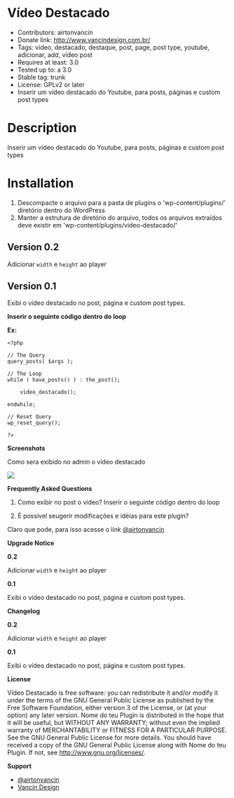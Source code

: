 # Vídeo Destacado #

- Contributors: airtonvancin
- Donate link: http://www.vancindesign.com.br/
- Tags: video, destacado, destaque, post, page, post type, youtube, adicionar, add, vídeo post
- Requires at least: 3.0
- Tested up to: a 3.0
- Stable tag: trunk
- License: GPLv2 or later
- Inserir um vídeo destacado do Youtube, para posts, páginas e custom post types


# Description #

Inserir um vídeo destacado do Youtube, para posts, páginas e custom post types

# Installation #

1. Descompacte o arquivo para a pasta de plugins o 'wp-content/plugins/' diretório dentro do WordPress
2. Manter a estrutura de diretório do arquivo, todos os arquivos extraídos deve existir em 'wp-content/plugins/video-destacado/'

## Version 0.2 ##

Adicionar <code>width</code> e <code>height</code> ao player

## Version 0.1 ##
Exibi o vídeo destacado no post, página e custom post types.

**Inserir o seguinte código dentro do loop**
 
<code><?php video_destacado(); ?></code>

**Ex:**

    <?php
    
    // The Query
    query_posts( $args );
    
    // The Loop
    while ( have_posts() ) : the_post();
    	
    	video_destacado();
    
    endwhile;
    
    // Reset Query
    wp_reset_query();
    
    ?>

**Screenshots**

Como sera exibido no admin o vídeo destacado

![](http://ps.w.org/video-destacado/assets/screenshot-1.png?rev=622260)

**Frequently Asked Questions**

1. Como exibir no post o vídeo?
Inserir o seguinte código dentro do loop

<code><?php video_destacado(); ?></code>

2. É possível seugerir modificações e idéias para este plugin?

Claro que pode, para isso acesse o link [@airtonvancin](https://twitter.com/airtonvancin)

**Upgrade Notice**

**0.2**

Adicionar <code>width</code> e <code>height</code> ao player

**0.1**

Exibi o vídeo destacado no post, página e custom post types.

**Changelog**

**0.2**

Adicionar <code>width</code> e <code>height</code> ao player

**0.1**

Exibi o vídeo destacado no post, página e custom post types.


**License**

Vídeo Destacado is free software: you can redistribute it and/or modify it under the terms of the GNU General Public License as published
by the Free Software Foundation, either version 3 of the License, or (at your option) any later version.
Nome do teu Plugin is distributed in the hope that it will be useful, but WITHOUT ANY WARRANTY; without even the implied warranty of
MERCHANTABILITY or FITNESS FOR A PARTICULAR PURPOSE. See the GNU General Public License for more details.
You should have received a copy of the GNU General Public License along with Nome do teu Plugin. If not, see <http://www.gnu.org/licenses/>.

**Support**

- [@airtonvancin](https://twitter.com/airtonvancin)
- [Vancin Design](http://www.vancindesign.com.br/)